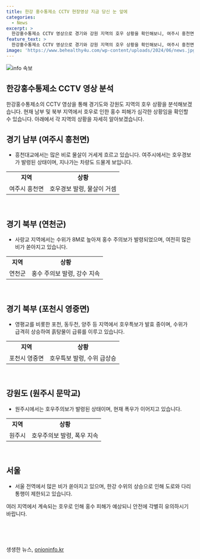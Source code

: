 ```yaml
---
title: 한강 홍수통제소 CCTV 현장영상 지금 당신 눈 앞에
categories:
  - News
excerpt: >
  한강홍수통제소 CCTV 영상으로 경기와 강원 지역의 호우 상황을 확인해보니, 여주시 흥천면의 흥천대교와 연천군 사랑교는 각각 호우경보와 홍수주의보가 내려진 상태로 높은 수위와 거센 물살이 확인됐습니다. 또한 포천시 영중면의 영평교도 물살이 흐르는 모습이 찍혔는데, 이 지역은 이틀 연속 집중호우로 수량이 불어난 상태입니다. 강원도 원주시 문막교와 서울의 잠수교와 창동교도 높은 수위가 유지되며, 도로 통제와 운행 차질이 발생하고 있는 상황입니다.
feature_text: >
  한강홍수통제소 CCTV 영상으로 경기와 강원 지역의 호우 상황을 확인해보니, 여주시 흥천면의 흥천대교와 연천군 사랑교는 각각 호우경보와 홍수주의보가 내려진 상태로 높은 수위와 거센 물살이 확인됐습니다. 또한 포천시 영중면의 영평교도 물살이 흐르는 모습이 찍혔는데, 이 지역은 이틀 연속 집중호우로 수량이 불어난 상태입니다. 강원도 원주시 문막교와 서울의 잠수교와 창동교도 높은 수위가 유지되며, 도로 통제와 운행 차질이 발생하고 있는 상황입니다.
image: 'https://www.behealthy4u.com/wp-content/uploads/2024/06/news.jpg'
---
```


<p><img src="https://www.behealthy4u.com/wp-content/uploads/2024/06/news.jpg" alt="info 속보" /></p>

<h2 data-ke-size="size26"><b>한강홍수통제소 CCTV 영상 분석</b></h2>

<p data-ke-size="size16">한강홍수통제소의 CCTV 영상을 통해 경기도와 강원도 지역의 호우 상황을 분석해보겠습니다. 현재 남부 및 북부 지역에서 호우로 인한 홍수 피해가 심각한 상황임을 확인할 수 있습니다. 아래에서 각 지역의 상황을 자세히 알아보겠습니다.</p>

<h2 data-ke-size="size24"><b>경기 남부 (여주시 흥천면)</b></h2>

<ul>
    <li>흥천대교에서는 많은 비로 물살이 거세게 흐르고 있습니다. 여주시에서는 호우경보가 발령된 상태이며, 지나가는 차량도 드물게 보입니다.</li>
</ul>

<table>
    <tr>
        <td style="text-align: center; height: 17px;"><b>지역</b></td>
        <td style="text-align: center; height: 17px;"><b>상황</b></td>
    </tr>
    <tr>
        <td style="text-align: center; height: 17px;">여주시 흥천면</td>
        <td style="text-align: center; height: 17px;">호우경보 발령, 물살이 거셈</td>
    </tr>
</table>

<p data-ke-size="size16">&nbsp;</p>

<h2 data-ke-size="size24"><b>경기 북부 (연천군)</b></h2>

<ul>
    <li>사랑교 지역에서는 수위가 8M로 높아져 홍수 주의보가 발령되었으며, 여전히 많은 비가 쏟아지고 있습니다.</li>
</ul>

<table>
    <tr>
        <td style="text-align: center; height: 17px;"><b>지역</b></td>
        <td style="text-align: center; height: 17px;"><b>상황</b></td>
    </tr>
    <tr>
        <td style="text-align: center; height: 17px;">연천군</td>
        <td style="text-align: center; height: 17px;">홍수 주의보 발령, 강수 지속</td>
    </tr>
</table>

<p data-ke-size="size16">&nbsp;</p>

<h2 data-ke-size="size24"><b>경기 북부 (포천시 영중면)</b></h2>

<ul>
    <li>영평교를 비롯한 포천, 동두천, 양주 등 지역에서 호우특보가 발효 중이며, 수위가 급격히 상승하여 흙탕물이 급류를 이루고 있습니다.</li>
</ul>

<table>
    <tr>
        <td style="text-align: center; height: 17px;"><b>지역</b></td>
        <td style="text-align: center; height: 17px;"><b>상황</b></td>
    </tr>
    <tr>
        <td style="text-align: center; height: 17px;">포천시 영중면</td>
        <td style="text-align: center; height: 17px;">호우특보 발령, 수위 급상승</td>
    </tr>
</table>

<p data-ke-size="size16">&nbsp;</p>

<h2 data-ke-size="size24"><b>강원도 (원주시 문막교)</b></h2>

<ul>
    <li>원주시에서는 호우주의보가 발령된 상태이며, 현재 폭우가 이어지고 있습니다.</li>
</ul>

<table>
    <tr>
        <td style="text-align: center; height: 17px;"><b>지역</b></td>
        <td style="text-align: center; height: 17px;"><b>상황</b></td>
    </tr>
    <tr>
        <td style="text-align: center; height: 17px;">원주시</td>
        <td style="text-align: center; height: 17px;">호우주의보 발령, 폭우 지속</td>
    </tr>
</table>

<p data-ke-size="size16">&nbsp;</p>

<h2 data-ke-size="size24"><b>서울</b></h2>

<ul>
    <li>서울 전역에서 많은 비가 쏟아지고 있으며, 한강 수위의 상승으로 인해 도로와 다리 통행이 제한되고 있습니다.</li>
</ul>

<p data-ke-size="size16">여러 지역에서 계속되는 호우로 인해 홍수 피해가 예상되니 안전에 각별히 유의하시기 바랍니다.</p>

<p data-ke-size="size16">&nbsp;</p>

<p data-ke-size="size16">&nbsp;</p>
생생한 뉴스, <a href="https://onioninfo.kr" rel="dofollow">onioninfo.kr</a>


